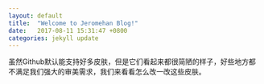 ```yaml
---
layout: default
title:  "Welcome to Jeromehan Blog!"
date:   2017-08-11 15:31:47 +0800
categories: jekyll update
---
```

虽然Github默认能支持好多皮肤，但是它们看起来都很简陋的样子，好些地方都不满足我们强大的审美需求，我们来看看怎么改一改这些皮肤。
